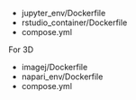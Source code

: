 * jupyter_env/Dockerfile
* rstudio_container/Dockerfile
* compose.yml

For 3D
* imagej/Dockerfile
* napari_env/Dockerfile
* compose.yml


